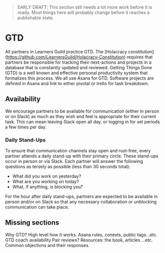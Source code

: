 > EARLY DRAFT: This section still needs a lot more work before it is ready. Most things here will probably change before it reaches a publishable state.

# GTD

All partners in Learners Guild practice GTD. The [Holacracy constitution] (https://github.com/LearnersGuild/Holacracy-Constitution) requires that partners be responsible for tracking their next-actions and projects in a database that is constantly updated and reviewed. Getting Things Done (GTD) is a well known and effective personal productivity system that formalizes this process. We all use Asana for GTD. Software projects are defined in Asana and link to either pivotal or trello for task breakdown.

## Availability

We encourage partners to be available for communication (either in person or on Slack) as much as they wish and feel is appropriate for their current task. This can mean leaving Slack open all day, or logging in for set periods a few times per day.

### Daily Stand-Ups

To ensure that communication channels stay open and rust-free, every partner attends a daily stand-up with their primary circle. These stand-ups occur in person or via Slack. Each partner will answer the following questions as tersely as possible (less than 30 seconds total):

- What did you work on yesterday?
- What are you working on today?
- What, if anything, is blocking you?

For the hour after daily stand-ups, partners are expected to be available in person and/or on Slack so that any necessary collaboration or unblocking communication can take place.

## Missing sections

Why GTD?
High level how it works.
Asana rules, conexts, public tags...etc.
GTD coach availability
Pair reviews?
Resources: the book, articles ...etc.
Common objections and their responses.
